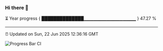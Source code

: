 ### Hi there 👋

⏳ Year progress { ██████████████▁▁▁▁▁▁▁▁▁▁▁▁▁▁▁▁ } 47.27 %

---

⏰ Updated on Sun, 22 Jun 2025 12:36:16 GMT

![Progress Bar CI](https://github.com/liununu/liununu/workflows/Progress%20Bar%20CI/badge.svg)
